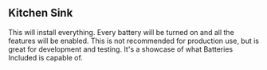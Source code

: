 ## Kitchen Sink

This will install everything. Every battery will be turned on and all the features will be enabled. This is not recommended for production use, but is great for development and testing. It's a showcase of what Batteries Included is capable of.
